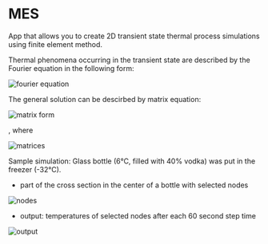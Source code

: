 # MES

App that allows you to create 2D transient state thermal process simulations using finite element method.

Thermal phenomena occurring in the transient state are described by the Fourier equation in the
following form: 

![fourier equation](https://i.imgur.com/2swy97x.png)

The general solution can be descirbed by matrix equation:

![matrix form](https://i.imgur.com/LbMk0lB.png)

, where

![matrices](https://i.imgur.com/Uqq2Hra.png)

Sample simulation: Glass bottle (6°C, filled with 40% vodka) was put in the freezer (-32°C). 
- part of the cross section in the center of a bottle with selected nodes

![nodes](https://i.imgur.com/dPOEOyt.png)

- output: temperatures of selected nodes after each 60 second step time

![output](https://i.imgur.com/S3KPRJL.png)
